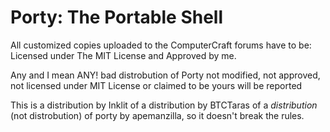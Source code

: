 # Porty: The Portable Shell

All customized copies uploaded to the ComputerCraft forums have to be:
Licensed under The MIT License and Approved by me.

Any and I mean ANY! bad distrobution of Porty not modified, not approved, not licensed under MIT License or claimed to be yours will be reported

This is a distribution by Inklit of a distribution by BTCTaras of a *distribution* (not distrobution) of porty by apemanzilla, so it doesn't break the rules.
